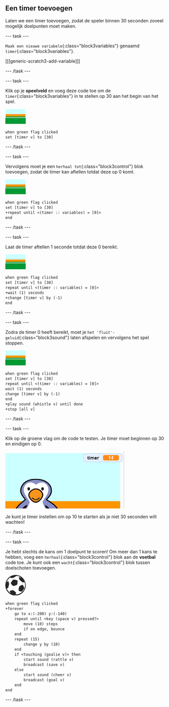 ## Een timer toevoegen

Laten we een timer toevoegen, zodat de speler binnen 30 seconden zoveel mogelijk doelpunten moet maken.

--- task ---

`Maak een nieuwe variabele`{:class="block3variables"} genaamd `timer`{:class="block3variables"}.

[[[generic-scratch3-add-variable]]]

--- /task ---

--- task ---

Klik op je __speelveld__ en voeg deze code toe om de `timer`{:class="block3variables"} in te stellen op 30 aan het begin van het spel.

![speelveld sprite](images/stage-sprite.png)

```blocks3
when green flag clicked
set [timer v] to [30]
```

--- /task ---

--- task ---

Vervolgens moet je een `herhaal tot`{:class="block3control"} blok toevoegen, zodat de timer kan aftellen totdat deze op 0 komt.

![speelveld sprite](images/stage-sprite.png)

```blocks3
when green flag clicked
set [timer v] to [30]
+repeat until <(timer :: variables) = [0]>
end
```

--- /task ---

--- task ---

Laat de timer aftellen 1 seconde totdat deze 0 bereikt.

![speelveld sprite](images/stage-sprite.png)

```blocks3
when green flag clicked
set [timer v] to [30]
repeat until <(timer :: variables) = [0]>
+wait (1) seconds
+change [timer v] by (-1)
end
```

--- /task ---

--- task ---

Zodra de timer 0 heeft bereikt, moet je `het 'fluit'-geluid`{:class="block3sound"} laten afspelen en vervolgens het spel stoppen.

![speelveld sprite](images/stage-sprite.png)

```blocks3
when green flag clicked
set [timer v] to [30]
repeat until <(timer :: variables) = [0]>
wait (1) seconds
change [timer v] by (-1)
end
+play sound (whistle v) until done
+stop [all v]
```

--- /task ---

--- task ---

Klik op de groene vlag om de code te testen. Je timer moet beginnen op 30 en eindigen op 0.

![schermafbeelding](images/goalie-timer-test.png)

Je kunt je timer instellen om op 10 te starten als je niet 30 seconden wilt wachten!

--- /task ---

--- task ---

Je hebt slechts de kans om 1 doelpunt te scoren! Om meer dan 1 kans te hebben, voeg een `herhaal`{:class="block3control"} blok aan de __voetbal__ code toe. Je kunt ook een `wacht`{:class="block3control"} blok tussen doelschoten toevoegen.

![voetbal sprite](images/football-sprite.png)

```blocks3
when green flag clicked
+forever
	go to x:(-200) y:(-140)
	repeat until <key (space v) pressed?>
		move (10) steps
		if on edge, bounce
	end
	repeat (15)
		change y by (10)
	end
	if <touching (goalie v)> then
		start sound (rattle v)
		broadcast (save v)
	else
		start sound (cheer v)
		broadcast (goal v)
	end
end
```

--- /task ---
